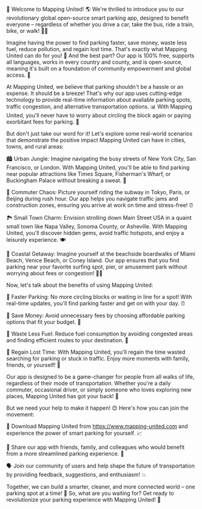 🚀 Welcome to Mapping United! 🌎 We're thrilled to introduce you to our revolutionary global open-source smart parking app, designed to benefit everyone – regardless of whether you drive a car, take the bus, ride a train, bike, or walk! 🚌💨

Imagine having the power to find parking faster, save money, waste less fuel, reduce pollution, and regain lost time. That's exactly what Mapping United can do for you! 🎉 And the best part? Our app is 100% free, supports all languages, works in every country and county, and is open-source, meaning it's built on a foundation of community empowerment and global access. 💪

At Mapping United, we believe that parking shouldn't be a hassle or an expense. It should be a breeze! That's why our app uses cutting-edge technology to provide real-time information about available parking spots, traffic congestion, and alternative transportation options. 📊 With Mapping United, you'll never have to worry about circling the block again or paying exorbitant fees for parking. 👋

But don't just take our word for it! Let's explore some real-world scenarios that demonstrate the positive impact Mapping United can have in cities, towns, and rural areas:

🏙️ Urban Jungle: Imagine navigating the busy streets of New York City, San Francisco, or London. With Mapping United, you'll be able to find parking near popular attractions like Times Square, Fisherman's Wharf, or Buckingham Palace without breaking a sweat. 🌆

🚂 Commuter Chaos: Picture yourself riding the subway in Tokyo, Paris, or Beijing during rush hour. Our app helps you navigate traffic jams and construction zones, ensuring you arrive at work on time and stress-free! ⏰

🏞️ Small Town Charm: Envision strolling down Main Street USA in a quaint small town like Napa Valley, Sonoma County, or Asheville. With Mapping United, you'll discover hidden gems, avoid traffic hotspots, and enjoy a leisurely experience. 🍽️

🌊 Coastal Getaway: Imagine yourself at the beachside boardwalks of Miami Beach, Venice Beach, or Coney Island. Our app ensures that you find parking near your favorite surfing spot, pier, or amusement park without worrying about fees or congestion! 🏄‍♀️

Now, let's talk about the benefits of using Mapping United:

🚗 Faster Parking: No more circling blocks or waiting in line for a spot! With real-time updates, you'll find parking faster and get on with your day. ⏰

💸 Save Money: Avoid unnecessary fees by choosing affordable parking options that fit your budget. 💸

🌿 Waste Less Fuel: Reduce fuel consumption by avoiding congested areas and finding efficient routes to your destination. 🚗

🌟 Regain Lost Time: With Mapping United, you'll regain the time wasted searching for parking or stuck in traffic. Enjoy more moments with family, friends, or yourself! 👫

Our app is designed to be a game-changer for people from all walks of life, regardless of their mode of transportation. Whether you're a daily commuter, occasional driver, or simply someone who loves exploring new places, Mapping United has got your back! 🙌

But we need your help to make it happen! 😊 Here's how you can join the movement:

📲 Download Mapping United from https://www.mapping-united.com and experience the power of smart parking for yourself. 📈

💬 Share our app with friends, family, and colleagues who would benefit from a more streamlined parking experience. 👫

🗣️ Join our community of users and help shape the future of transportation by providing feedback, suggestions, and enthusiasm! 💥

Together, we can build a smarter, cleaner, and more connected world – one parking spot at a time! 🌟 So, what are you waiting for? Get ready to revolutionize your parking experience with Mapping United! 🚀